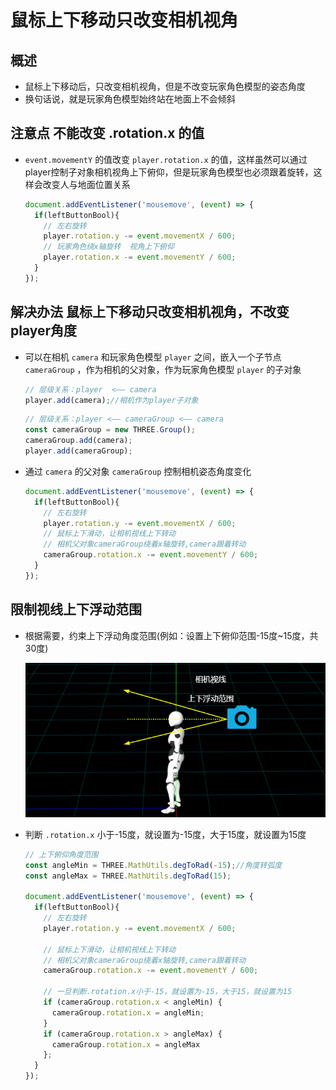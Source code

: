 # 鼠标上下移动只改变相机视角

## 概述

+ 鼠标上下移动后，只改变相机视角，但是不改变玩家角色模型的姿态角度
+ 换句话说，就是玩家角色模型始终站在地面上不会倾斜

## 注意点 不能改变 .rotation.x 的值

+ `event.movementY` 的值改变 `player.rotation.x` 的值，这样虽然可以通过player控制子对象相机视角上下俯仰，但是玩家角色模型也必须跟着旋转，这样会改变人与地面位置关系

  ```js
  document.addEventListener('mousemove', (event) => {
    if(leftButtonBool){
      // 左右旋转
      player.rotation.y -= event.movementX / 600;
      // 玩家角色绕x轴旋转  视角上下俯仰
      player.rotation.x -= event.movementY / 600;
    }
  });
  ```

## 解决办法 鼠标上下移动只改变相机视角，不改变player角度

+ 可以在相机 `camera` 和玩家角色模型 `player` 之间，嵌入一个子节点 `cameraGroup` ，作为相机的父对象，作为玩家角色模型 `player` 的子对象

  ```js
  // 层级关系：player  <—— camera
  player.add(camera);//相机作为player子对象
  ```

  ```js
  // 层级关系：player <—— cameraGroup <—— camera
  const cameraGroup = new THREE.Group();
  cameraGroup.add(camera);
  player.add(cameraGroup);
  ```

+ 通过 `camera` 的父对象 `cameraGroup` 控制相机姿态角度变化

  ```js
  document.addEventListener('mousemove', (event) => {
    if(leftButtonBool){
      // 左右旋转
      player.rotation.y -= event.movementX / 600;
      // 鼠标上下滑动，让相机视线上下转动
      // 相机父对象cameraGroup绕着x轴旋转,camera跟着转动
      cameraGroup.rotation.x -= event.movementY / 600;
    }
  });
  ```

## 限制视线上下浮动范围

+ 根据需要，约束上下浮动角度范围(例如：设置上下俯仰范围-15度~15度，共30度)

  ![相机视线上下浮动范围](images/相机视线上下浮动范围.png)

+ 判断 `.rotation.x` 小于-15度，就设置为-15度，大于15度，就设置为15度

  ```js
  // 上下俯仰角度范围
  const angleMin = THREE.MathUtils.degToRad(-15);//角度转弧度
  const angleMax = THREE.MathUtils.degToRad(15);

  document.addEventListener('mousemove', (event) => {
    if(leftButtonBool){
      // 左右旋转
      player.rotation.y -= event.movementX / 600;

      // 鼠标上下滑动，让相机视线上下转动
      // 相机父对象cameraGroup绕着x轴旋转,camera跟着转动
      cameraGroup.rotation.x -= event.movementY / 600;

      // 一旦判断.rotation.x小于-15，就设置为-15，大于15，就设置为15
      if (cameraGroup.rotation.x < angleMin) {
        cameraGroup.rotation.x = angleMin;
      }
      if (cameraGroup.rotation.x > angleMax) {
        cameraGroup.rotation.x = angleMax
      };
    }
  });
  ```
